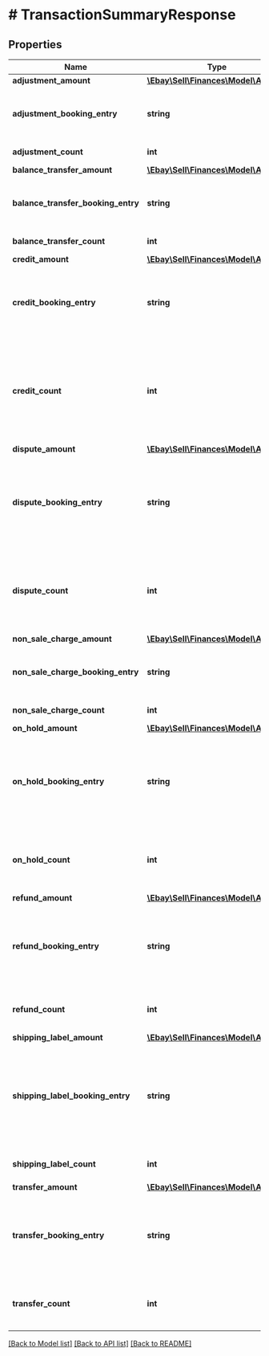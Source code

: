 # # TransactionSummaryResponse

## Properties

Name | Type | Description | Notes
------------ | ------------- | ------------- | -------------
**adjustment_amount** | [**\Ebay\Sell\Finances\Model\Amount**](Amount.md) |  | [optional]
**adjustment_booking_entry** | **string** | The credit debit sign indicator for adjustment. For implementation help, refer to &lt;a href&#x3D;&#39;https://developer.ebay.com/api-docs/sell/finances/types/pay:BookingEntryEnum&#39;&gt;eBay API documentation&lt;/a&gt; | [optional]
**adjustment_count** | **int** | Total adjustment count for given payee within a specified period. | [optional]
**balance_transfer_amount** | [**\Ebay\Sell\Finances\Model\Amount**](Amount.md) |  | [optional]
**balance_transfer_booking_entry** | **string** | The credit debit sign indicator for the balance transfer. For implementation help, refer to &lt;a href&#x3D;&#39;https://developer.ebay.com/api-docs/sell/finances/types/pay:BookingEntryEnum&#39;&gt;eBay API documentation&lt;/a&gt; | [optional]
**balance_transfer_count** | **int** | The total balance transfer count for given payee within the specified period. | [optional]
**credit_amount** | [**\Ebay\Sell\Finances\Model\Amount**](Amount.md) |  | [optional]
**credit_booking_entry** | **string** | The enumeration value indicates whether the dollar amount in the creditAmount field is a charge (debit) to the seller or a credit. Typically, the enumeration value returned here will be CREDIT. For implementation help, refer to &lt;a href&#x3D;&#39;https://developer.ebay.com/api-docs/sell/finances/types/pay:BookingEntryEnum&#39;&gt;eBay API documentation&lt;/a&gt; | [optional]
**credit_count** | **int** | This integer value indicates the total number of the seller&#39;s sales and/or credits that match the input criteria. Note: Unless the transactionType filter is used in the request to retrieve a specific type of monetary transaction (sale, buyer refund, or seller credit), the creditCount and creditAmount fields account for both order sales and seller credits (the count and value is not distinguished between the two monetary transaction types). This field is generally returned, even if 0, but it will not be returned if a transactionType filter is used, and its value is set to either REFUND, DISPUTE, or SHIPPING_LABEL. | [optional]
**dispute_amount** | [**\Ebay\Sell\Finances\Model\Amount**](Amount.md) |  | [optional]
**dispute_booking_entry** | **string** | The enumeration value indicates whether the dollar amount in the disputeAmount field is a charge (debit) to the seller or a credit. Typically, the enumeration value returned here will be DEBIT, but its possible that CREDIT could be returned if the seller contested one or more payment disputes and won the dispute. For implementation help, refer to &lt;a href&#x3D;&#39;https://developer.ebay.com/api-docs/sell/finances/types/pay:BookingEntryEnum&#39;&gt;eBay API documentation&lt;/a&gt; | [optional]
**dispute_count** | **int** | This integer value indicates the total number of payment disputes that have been initiated by one or more buyers. Only the orders that match the input criteria are considered. The Payment Disputes methods in the Fulfillment API can be used by the seller to retrieve more information about any payment disputes. This field is generally returned, even if 0, but it will not be returned if a transactionType filter is used, and its value is set to any value other than DISPUTE. | [optional]
**non_sale_charge_amount** | [**\Ebay\Sell\Finances\Model\Amount**](Amount.md) |  | [optional]
**non_sale_charge_booking_entry** | **string** | The credit/debit sign indicator for the non-sale charge. For implementation help, refer to &lt;a href&#x3D;&#39;https://developer.ebay.com/api-docs/sell/finances/types/pay:BookingEntryEnum&#39;&gt;eBay API documentation&lt;/a&gt; | [optional]
**non_sale_charge_count** | **int** | The total non-sale charge count for given payee within a specified period. | [optional]
**on_hold_amount** | [**\Ebay\Sell\Finances\Model\Amount**](Amount.md) |  | [optional]
**on_hold_booking_entry** | **string** | The enumeration value indicates whether the dollar amount in the onHoldAmount field is a charge (debit) to the seller or a credit. Typically, the enumeration value returned here will be CREDIT, since on-hold funds should eventually be released as part of a payout to the seller once the hold is cleared. For implementation help, refer to &lt;a href&#x3D;&#39;https://developer.ebay.com/api-docs/sell/finances/types/pay:BookingEntryEnum&#39;&gt;eBay API documentation&lt;/a&gt; | [optional]
**on_hold_count** | **int** | This integer value indicates the total number of order sales where the associated funds are on hold. Only the orders that match the input criteria are considered. This field is generally returned, even if 0, but it will not be returned if a transactionStatus filter is used, and its value is set to any value other than FUNDS_ON_HOLD. | [optional]
**refund_amount** | [**\Ebay\Sell\Finances\Model\Amount**](Amount.md) |  | [optional]
**refund_booking_entry** | **string** | The enumeration value indicates whether the dollar amount in the refundAmount field is a charge (debit) to the seller or a credit. Typically, the enumeration value returned here will be DEBIT since this a refund from the seller to the buyer. For implementation help, refer to &lt;a href&#x3D;&#39;https://developer.ebay.com/api-docs/sell/finances/types/pay:BookingEntryEnum&#39;&gt;eBay API documentation&lt;/a&gt; | [optional]
**refund_count** | **int** | This integer value indicates the total number of buyer refunds that match the input criteria. This field is generally returned, even if 0, but it will not be returned if a transactionType filter is used, and its value is set to any value other than REFUND. | [optional]
**shipping_label_amount** | [**\Ebay\Sell\Finances\Model\Amount**](Amount.md) |  | [optional]
**shipping_label_booking_entry** | **string** | The enumeration value indicates whether the dollar amount in the shippingLabelAmount field is a charge (debit) to the seller or a credit. Typically, the enumeration value returned here will be DEBIT, as eBay will charge the seller when eBay shipping labels are purchased, but it can be CREDIT if the seller was refunded for a shipping label or was possibly overcharged for a shipping label. For implementation help, refer to &lt;a href&#x3D;&#39;https://developer.ebay.com/api-docs/sell/finances/types/pay:BookingEntryEnum&#39;&gt;eBay API documentation&lt;/a&gt; | [optional]
**shipping_label_count** | **int** | This is the total number of eBay shipping labels purchased by the seller. The count returned here may depend on the specified input criteria. | [optional]
**transfer_amount** | [**\Ebay\Sell\Finances\Model\Amount**](Amount.md) |  | [optional]
**transfer_booking_entry** | **string** | The enumeration value indicates whether the dollar amount in the transferAmount field is a charge (debit) to the seller or a credit. Typically, the enumeration value returned here will be DEBIT since this a seller reimbursement to eBay for buyer refunds. For implementation help, refer to &lt;a href&#x3D;&#39;https://developer.ebay.com/api-docs/sell/finances/types/pay:BookingEntryEnum&#39;&gt;eBay API documentation&lt;/a&gt; | [optional]
**transfer_count** | **int** | This integer value indicates the total number of buyer refund transfers that match the input criteria. This field is generally returned, even if 0, but it will not be returned if a transactionType filter is used, and its value is set to any value other than TRANSFER. | [optional]

[[Back to Model list]](../../README.md#models) [[Back to API list]](../../README.md#endpoints) [[Back to README]](../../README.md)
